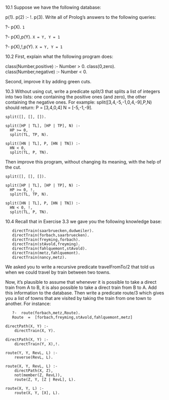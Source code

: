 10.1 Suppose we have the following database:

   p(1). 
   p(2)  :-  !. 
   p(3).
Write all of Prolog’s answers to the following queries:

   ?-  p(X). `1`
    
   ?-  p(X),p(Y). `X = Y, Y = 1`
    
   ?-  p(X),!,p(Y). `X = Y, Y = 1`

10.2 First, explain what the following program does:

   class(Number,positive)  :-  Number  >  0. 
   class(0,zero). 
   class(Number,negative)  :-  Number  <  0.

Second, improve it by adding green cuts.

10.3 Without using cut, write a predicate split/3 that splits a list of integers into two lists: one containing the positive ones (and zero), the other containing the negative ones. For example:
            split([3,4,-5,-1,0,4,-9],P,N)
should return:
            P  =  [3,4,0,4]
            N  =  [-5,-1,-9].

```
split([], [], []).

split([HP | TL], [HP | TP], N) :-
  HP >= 0,
  split(TL, TP, N).

split([HN | TL], P, [HN | TN]) :-
  HN < 0,
  split(TL, P, TN).
```

Then improve this program, without changing its meaning, with the help of the cut.

```
split([], [], []).

split([HP | TL], [HP | TP], N) :-
  HP >= 0, !,
  split(TL, TP, N).

split([HN | TL], P, [HN | TN]) :-
  HN < 0, !,
  split(TL, P, TN).
```

10.4 Recall that in Exercise 3.3 we gave you the following knowledge base:

```
   directTrain(saarbruecken,dudweiler). 
   directTrain(forbach,saarbruecken). 
   directTrain(freyming,forbach). 
   directTrain(stAvold,freyming). 
   directTrain(fahlquemont,stAvold). 
   directTrain(metz,fahlquemont). 
   directTrain(nancy,metz).
```

We asked you to write a recursive predicate travelFromTo/2 that told us when we could travel by train between two towns.

Now, it’s plausible to assume that whenever it is possible to take a direct train from A to B, it is also possible to take a direct train from B to A. Add this information to the database. Then write a predicate route/3 which gives you a list of towns that are visited by taking the train from one town to another. For instance:

```
   ?-  route(forbach,metz,Route). 
   Route  =  [forbach,freyming,stAvold,fahlquemont,metz]
```

```
directPath(X, Y) :-
    directTrain(X, Y).

directPath(X, Y) :-
    directTrain(Y, X),!.

route(Y, Y, RevL, L) :-
    reverse(RevL, L).

route(X, Y, RevL, L) :-
    directPath(X, Z),
    not(member(Z, RevL)),
    route(Z, Y, [Z | RevL], L).

route(X, Y, L) :-
    route(X, Y, [X], L).
```